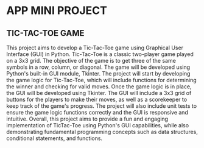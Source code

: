 # APP MINI PROJECT
## TIC-TAC-TOE GAME
This project aims to develop a Tic-Tac-Toe game using Graphical User Interface
(GUI) in Python. Tic-Tac-Toe is a classic two-player game played on a 3x3 grid.
The objective of the game is to get three of the same symbols in a row, column,
or diagonal. The game will be developed using Python's built-in GUI module,
Tkinter.
The project will start by developing the game logic for Tic-Tac-Toe, which will
include functions for determining the winner and checking for valid moves.
Once the game logic is in place, the GUI will be developed using Tkinter. The
GUI will include a 3x3 grid of buttons for the players to make their moves, as
well as a scorekeeper to keep track of the game's progress. The project will also
include unit tests to ensure the game logic functions correctly and the GUI is
responsive and intuitive.
Overall, this project aims to provide a fun and engaging implementation of TicTac-Toe using Python's GUI capabilities, while also demonstrating fundamental programming concepts such as data structures, conditional statements, and functions.
